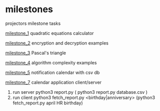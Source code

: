 # milestones
projectors milestone tasks

[milestone_1](https://github.com/LutaKs/milestones/tree/main/milestone_1)
quadratic equations calculator


[milestone_2](https://github.com/LutaKs/milestones/tree/main/milestone_2)
encryption and decryption examples

[milestone_3](https://github.com/LutaKs/milestones/tree/main/milestone_3)
Pascal's triangle

[milestone_4](https://github.com/LutaKs/milestones/tree/main/milestone_4)
algorithm complexity examples

[milestone_5](https://github.com/LutaKs/milestones/tree/main/milestone_5)
notification calendar with csv db

[milestone_7](https://github.com/LutaKs/milestones/tree/main/milestone_7)
calendar application client/server
1. run server python3 report.py <filename> ( python3 report.py database.csv )
2. run client python3 fetch_report.py <month> <departmant> <birthday|anniversary> (python3 fetch_report.py april HR birthday)

